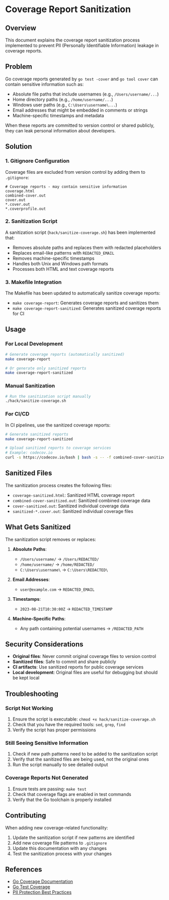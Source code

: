 # Coverage Report Sanitization

## Overview

This document explains the coverage report sanitization process implemented to prevent PII (Personally Identifiable Information) leakage in coverage reports.

## Problem

Go coverage reports generated by `go test -cover` and `go tool cover` can contain sensitive information such as:

- Absolute file paths that include usernames (e.g., `/Users/username/...`)
- Home directory paths (e.g., `/home/username/...`)
- Windows user paths (e.g., `C:\Users\username\...`)
- Email addresses that might be embedded in comments or strings
- Machine-specific timestamps and metadata

When these reports are committed to version control or shared publicly, they can leak personal information about developers.

## Solution

### 1. Gitignore Configuration

Coverage files are excluded from version control by adding them to `.gitignore`:

```
# Coverage reports - may contain sensitive information
coverage.html
combined-cover.out
cover.out
*.cover.out
*.coverprofile.out
```

### 2. Sanitization Script

A sanitization script (`hack/sanitize-coverage.sh`) has been implemented that:

- Removes absolute paths and replaces them with redacted placeholders
- Replaces email-like patterns with `REDACTED_EMAIL`
- Removes machine-specific timestamps
- Handles both Unix and Windows path formats
- Processes both HTML and text coverage reports

### 3. Makefile Integration

The Makefile has been updated to automatically sanitize coverage reports:

- `make coverage-report`: Generates coverage reports and sanitizes them
- `make coverage-report-sanitized`: Generates sanitized coverage reports for CI

## Usage

### For Local Development

```bash
# Generate coverage reports (automatically sanitized)
make coverage-report

# Or generate only sanitized reports
make coverage-report-sanitized
```

### Manual Sanitization

```bash
# Run the sanitization script manually
./hack/sanitize-coverage.sh
```

### For CI/CD

In CI pipelines, use the sanitized coverage reports:

```bash
# Generate sanitized reports
make coverage-report-sanitized

# Upload sanitized reports to coverage services
# Example: codecov.io
curl -s https://codecov.io/bash | bash -s -- -f combined-cover-sanitized.out
```

## Sanitized Files

The sanitization process creates the following files:

- `coverage-sanitized.html`: Sanitized HTML coverage report
- `combined-cover-sanitized.out`: Sanitized combined coverage data
- `cover-sanitized.out`: Sanitized individual coverage data
- `sanitized-*.cover.out`: Sanitized individual coverage files

## What Gets Sanitized

The sanitization script removes or replaces:

1. **Absolute Paths**:
   - `/Users/username/` → `/Users/REDACTED/`
   - `/home/username/` → `/home/REDACTED/`
   - `C:\Users\username\` → `C:\Users\REDACTED\`

2. **Email Addresses**:
   - `user@example.com` → `REDACTED_EMAIL`

3. **Timestamps**:
   - `2023-08-21T10:30:00Z` → `REDACTED_TIMESTAMP`

4. **Machine-Specific Paths**:
   - Any path containing potential usernames → `/REDACTED_PATH`

## Security Considerations

- **Original files**: Never commit original coverage files to version control
- **Sanitized files**: Safe to commit and share publicly
- **CI artifacts**: Use sanitized reports for public coverage services
- **Local development**: Original files are useful for debugging but should be kept local

## Troubleshooting

### Script Not Working

1. Ensure the script is executable: `chmod +x hack/sanitize-coverage.sh`
2. Check that you have the required tools: `sed`, `grep`, `find`
3. Verify the script has proper permissions

### Still Seeing Sensitive Information

1. Check if new path patterns need to be added to the sanitization script
2. Verify that the sanitized files are being used, not the original ones
3. Run the script manually to see detailed output

### Coverage Reports Not Generated

1. Ensure tests are passing: `make test`
2. Check that coverage flags are enabled in test commands
3. Verify that the Go toolchain is properly installed

## Contributing

When adding new coverage-related functionality:

1. Update the sanitization script if new patterns are identified
2. Add new coverage file patterns to `.gitignore`
3. Update this documentation with any changes
4. Test the sanitization process with your changes

## References

- [Go Coverage Documentation](https://golang.org/cmd/cover/)
- [Go Test Coverage](https://blog.golang.org/cover)
- [PII Protection Best Practices](https://owasp.org/www-project-top-ten/2017/A3_2017-Sensitive_Data_Exposure)
